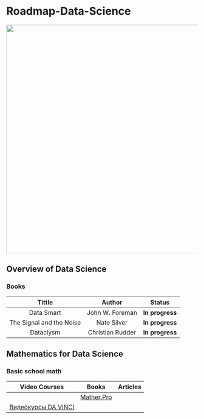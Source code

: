 # Roadmap-Data-Science

<p align="center"> 
<img src="https://cdn.searchenginejournal.com/wp-content/uploads/2019/12/when-to-use-data-science-in-seo-5def8e5b1c22c-1520x800.webp" width="600">
</p>

## Overview of Data Science

### Books

|                                 Tittle                                 |      Author      |    Status      |
| :--------------------------------------------------------------------: | :--------------: | :-------------: |
|                               Data Smart                               | John W. Foreman  | **In progress** |
| The Signal and the Noise |   Nate Silver    | **In progress** |
|                               Dataclysm                                | Christian Rudder | **In progress** |

## Mathematics for Data Science

### Basic school math
| Video Courses | Books | Articles |
|:-------------:| :---: |:-------: |
| | [Mather.Pro](https://mathter.pro/pesochnica/index.html) | 
| [Видеокурсы DA VINCI](https://www.youtube.com/@da_vinci_center/playlists) |